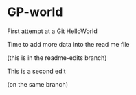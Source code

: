 # GP-world
First attempt at a Git HelloWorld

Time to add more data into the read me file

(this is in the readme-edits branch)

This is a second edit

(on the same branch)
